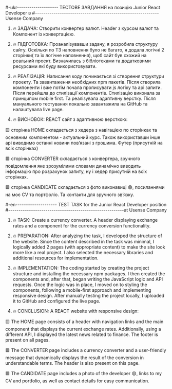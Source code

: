 #-ukr-------------------- ТЕСТОВЕ ЗАВДАННЯ на позицію Junior React Developer в
#------------------------------------------------------------Usense Company

1. 🔥 ЗАДАЧА: Створити конвертер валют. Header з курсом валют та Компонент із
   конвертацією.

2. 🔥 ПІДГОТОВКА: Проаналізувавши задачу, я розробила структуру сайту. Оскільки
   по ТЗ наповнення було не багато, я додала логічні 2 сторінки( та їх логічне
   наповнення), щоб сайт був схожий на реальний проект. Визначилась з
   бібліотеками та додатковими ресурсами які буду використовувати.

3. 🔥 РЕАЛІЗАЦІЯ: Написання коду починається зі створення структури проекту. Та
   завантаження необхідних npm пакетів. Після створила компоненти і вже потім
   почала прописувати js логіку та api запити. Після перейшла до стилізації
   компонентів. Стилізацію виконала за принципом mobile first. Та реалізувала
   адаптивну верстку. Після мануального тестування локально завантажила на
   GitHub та налаштувала live page.

4. 🔥 ВИСНОВОК: REACT сайт з адаптивною версткою:

🟨 сторінка HOME складається з хедера з навігацією по сторінках та основним
компонентом - актуальний курс. Також використавши інше api виводимо останні
новини повʼязані з грошима. Футер (присутній на всіх сторінках)

🟩 сторінка CONVERTER складається з конвертера, зручного повідомлення яке
зрозумілими словами динамічно виводить інформацію про розрахунок запиту, ну і
хедер присутній на всіх сторінках.

🟪 сторінка CANDIDATE складається з фото виконавиці 😄, посиланнями на моє CV та
портфоліо. Та контакти для зручного звʼязку.

#-en-------------------- TEST TASK for the Junior React Developer position
#--------------------------------------------------------at Usense Company

1. 🔥 TASK: Create a currency converter. A header displaying exchange rates and
   a component for the currency conversion functionality.

2. 🔥 PREPARATION: After analyzing the task, I developed the structure of the
   website. Since the content described in the task was minimal, I logically
   added 2 pages (with appropriate content) to make the site look more like a
   real project. I also selected the necessary libraries and additional
   resources for implementation.

3. 🔥 IMPLEMENTATION: The coding started by creating the project structure and
   installing the necessary npm packages. I then created the components and,
   after that, began writing the JavaScript logic and API requests. Once the
   logic was in place, I moved on to styling the components, following a
   mobile-first approach and implementing responsive design. After manually
   testing the project locally, I uploaded it to GitHub and configured the live
   page.

4. 🔥 CONCLUSION: A REACT website with responsive design:

🟨 The HOME page consists of a header with navigation links and the main
component that displays the current exchange rates. Additionally, using a
different API, I displayed the latest news related to finance. The footer is
present on all pages.

🟩 The CONVERTER page includes a currency converter and a user-friendly message
that dynamically displays the result of the conversion in understandable terms.
The header is also present on this page.

🟪 The CANDIDATE page includes a photo of the developer 😄, links to my CV and
portfolio, as well as contact details for easy communication.
